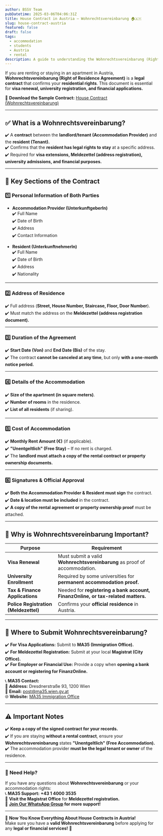 ```yaml
---
author: BSSV Team
pubDatetime: 2025-03-06T04:06:31Z
title: House Contract in Austria – Wohnrechtsvereinbarung 🏠🇦🇹
slug: house-contract-austria
featured: false
draft: false
tags:
  - accommodation
  - students
  - Austria
  - rental
description: A guide to understanding the Wohnrechtsvereinbarung (Right of Residence Agreement) in Austria, including its importance for visa renewal, university registration, and financial purposes.
---
```


If you are renting or staying in an apartment in Austria, **Wohnrechtsvereinbarung (Right of Residence Agreement)** is a **legal contract** that confirms your **residential rights**. This document is essential for **visa renewal, university registration, and financial applications.**  

🔗 **Download the Sample Contract:** [House Contract (Wohnrechtsvereinbarung)](https://drive.google.com/file/d/1iiE1LQRJzjbTAK7y1xVLCsVZOQTNaQZq/view?usp=sharing)  

---

## ✅ **What is a Wohnrechtsvereinbarung?**  
✔️ A **contract** between the **landlord/tenant (Accommodation Provider)** and the **resident (Tenant).**  
✔️ Confirms that the **resident has legal rights to stay** at a specific address.  
✔️ Required for **visa extensions, Meldezettel (address registration), university admissions, and financial purposes.**  

---

## 📌 **Key Sections of the Contract**  

### 1️⃣ **Personal Information of Both Parties**  
- **Accommodation Provider (UnterkunftgeberIn)**  
  ✔️ Full Name  
  ✔️ Date of Birth  
  ✔️ Address  
  ✔️ Contact Information  

- **Resident (UnterkunftnehmerIn)**  
  ✔️ Full Name  
  ✔️ Date of Birth  
  ✔️ Address  
  ✔️ Nationality  

---

### 2️⃣ **Address of Residence**  
✔️ Full address (**Street, House Number, Staircase, Floor, Door Number**).  
✔️ Must match the address on the **Meldezettel (address registration document).**  

---

### 3️⃣ **Duration of the Agreement**  
✔️ **Start Date (Von)** and **End Date (Bis)** of the stay.  
✔️ The contract **cannot be canceled at any time**, but only **with a one-month notice period.**  

---

### 4️⃣ **Details of the Accommodation**  
✔️ **Size of the apartment (in square meters)**.  
✔️ **Number of rooms** in the residence.  
✔️ **List of all residents** (if sharing).  

---

### 5️⃣ **Cost of Accommodation**  
✔️ **Monthly Rent Amount (€)** (if applicable).  
✔️ **"Unentgeltlich" (Free Stay)** – If no rent is charged.  
✔️ The **landlord must attach a copy of the rental contract or property ownership documents.**  

---

### 6️⃣ **Signatures & Official Approval**  
✔️ **Both the Accommodation Provider & Resident must sign** the contract.  
✔️ **Date & location must be included** in the contract.  
✔️ **A copy of the rental agreement or property ownership proof** must be attached.  

---

## 📌 **Why is Wohnrechtsvereinbarung Important?**  

| Purpose  | Requirement |
|----------|------------|
| **Visa Renewal** | Must submit a valid **Wohnrechtsvereinbarung** as proof of accommodation. |
| **University Enrollment** | Required by some universities for **permanent accommodation proof.** |
| **Tax & Finance Applications** | Needed for **registering a bank account, FinanzOnline, or tax-related matters.** |
| **Police Registration (Meldezettel)** | Confirms your **official residence** in Austria. |

---

## 📍 **Where to Submit Wohnrechtsvereinbarung?**  
✔️ **For Visa Applications:** Submit to **MA35 (Immigration Office).**  
✔️ **For Meldezettel Registration:** Submit at your local **Magistrat (City Office).**  
✔️ **For Employer or Financial Use:** Provide a copy when **opening a bank account or registering for FinanzOnline.**  

📞 **MA35 Contact:**  
📍 **Address:** Dresdnerstraße 93, 1200 Wien  
📧 **Email:** post@ma35.wien.gv.at  
🌐 **Website:** [MA35 Immigration Office](https://einwanderung.wien.gv.at)  

---

## ⚠️ **Important Notes**  
✔️ **Keep a copy of the signed contract for your records.**  
✔️ If you are staying **without a rental contract**, ensure your **Wohnrechtsvereinbarung** states **"Unentgeltlich" (Free Accommodation).**  
✔️ The accommodation provider **must be the legal tenant or owner** of the residence.  

---

### 📢 **Need Help?**  
If you have any questions about **Wohnrechtsvereinbarung** or your accommodation rights:  
📞 **MA35 Support:** **+43 1 4000 3535**  
📍 **Visit the Magistrat Office** for **Meldezettel registration.**  
📢 **[Join Our WhatsApp Group](https://chat.whatsapp.com/LmVZz7wgJAd8Y95HYY2reQ) for more support!**  

---

🎉 **Now You Know Everything About House Contracts in Austria!**  
Make sure you have a **valid Wohnrechtsvereinbarung** before applying for any **legal or financial services!** 🚀  